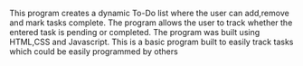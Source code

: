 This program creates a dynamic To-Do list where the user can add,remove and mark tasks complete.
The program allows the user to track whether the entered task is pending or completed. 
The program was built using HTML,CSS and Javascript.
This is a basic program built to easily track tasks which could be easily programmed by others
